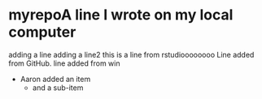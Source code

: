 # myrepoA line I wrote on my local computer
adding a line
adding a line2
this is a line from rstudioooooooo
Line added from GitHub.
line added from win

* Aaron added an item
    + and a sub-item